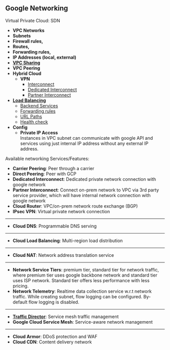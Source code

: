 ## **Google Networking**


Virtual Private Cloud: SDN

- **VPC Networks**
- **Subnets**
- **Firewall rules,**
- **Routes,**
- **Forwarding rules,**
- **IP Addresses (local, external)**
- [**VPC Sharing**](https://github.com/ashutosh-mishra/Notes/blob/master/shared-VPC-GCP.md)
- **VPC Peering**
- **Hybrid Cloud**
  - **VPN**
    - [Interconnect](https://github.com/ashutosh-mishra/Notes/blob/master/GCP%20Connectivity.md)
    - [Dedicated Interconnect](https://github.com/ashutosh-mishra/Notes/blob/master/GCP%20Connectivity.md)
    - [Partner Interconnect](https://github.com/ashutosh-mishra/Notes/blob/master/GCP%20Connectivity.md)
- [**Load Balancing**](https://github.com/ashutosh-mishra/Notes/blob/master/GCP-Load%20Balancer.md)
  - [Backend Services](https://github.com/ashutosh-mishra/Notes/blob/master/GCP-Load%20Balancer.md)
  - [Forwarding rules](https://github.com/ashutosh-mishra/Notes/blob/master/GCP-Load%20Balancer.md)
  - [URL Paths](https://github.com/ashutosh-mishra/Notes/blob/master/GCP-Load%20Balancer.md)
  - [Health check](https://github.com/ashutosh-mishra/Notes/blob/master/GCP-Load%20Balancer.md)
- **Config**
  - **Private IP Access**    
  Instances in VPC subnet can communicate with google API and services using just internal IP address without any external IP address.

Available networking Services/Features:
- **Carrier Peering**: Peer through a carrier
- **Direct Peering**: Peer with GCP
- **Dedicated Interconnect**: Dedicated private network connection with google network
- **Partner Interconnect**: Connect on-prem network to VPC via 3rd party service provider, which will have internal network connection with google network
- **Cloud Router**: VPC/on-prem network route exchange (BGP)
- **IPsec VPN**: Virtual private network connection    
********
- **Cloud DNS**: Programmable DNS serving    
********
- **Cloud Load Balancing**: Multi-region load distribution
********
- **Cloud NAT**: Network address translation service
********
- **Network Service Tiers**: premium tier, standard tier for network traffic, where premium tier uses google backbone network and standard tier uses ISP network. Standard tier offers less   performance with less pricing.
- **Network Telemetry**: Realtime data collection service w.r.t network traffic. While creating subnet, flow logging can be configured. By-default flow logging is disabled.
********
- [**Traffic Director**](https://github.com/ashutosh-mishra/Notes/blob/master/Traffic-director.md): Service mesh traffic management
- **Google Cloud Service Mesh**: Service-aware network management    
********
- **Cloud Armor**: DDoS protection and WAF    
- **Cloud CDN**: Content delivery network

